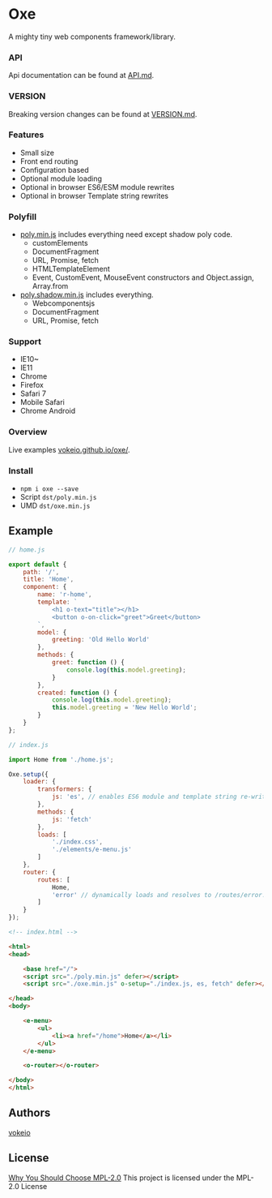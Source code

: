 
# Oxe
A mighty tiny web components framework/library.
<!-- Command line interface moved to [oxe-cli](https://github.com/vokeio/oxe-cli). -->

### API
Api documentation can be found at [API.md](https://github.com/vokeio/oxe/blob/master/API.md).

### VERSION
Breaking version changes can be found at [VERSION.md](https://github.com/vokeio/oxe/blob/master/VERSION.md).

### Features
- Small size
- Front end routing
- Configuration based
- Optional module loading
- Optional in browser ES6/ESM module rewrites
- Optional in browser Template string rewrites

### Polyfill
- [poly.min.js](https://github.com/vokeio/oxe/blob/master/dst/poly.min.js) includes everything need except shadow poly code.
	- customElements
	- DocumentFragment
	- URL, Promise, fetch
	- HTMLTemplateElement
	- Event, CustomEvent, MouseEvent constructors and Object.assign, Array.from
- [poly.shadow.min.js](https://github.com/vokeio/oxe/blob/master/dst/poly.shadow.min.js) includes everything.
	- Webcomponentsjs
	- DocumentFragment
	- URL, Promise, fetch


### Support
- IE10~
- IE11
- Chrome
- Firefox
- Safari 7
- Mobile Safari
- Chrome Android

### Overview
Live examples [vokeio.github.io/oxe/](https://vokeio.github.io/oxe/).

### Install
- `npm i oxe --save`
- Script `dst/poly.min.js`
- UMD `dst/oxe.min.js`

## Example
```js
// home.js

export default {
	path: '/',
	title: 'Home',
	component: {
		name: 'r-home',
		template: `
			<h1 o-text="title"></h1>
			<button o-on-click="greet">Greet</button>
		`,
		model: {
			greeting: 'Old Hello World'
		},
		methods: {
			greet: function () {
				console.log(this.model.greeting);
			}
		},
		created: function () {
			console.log(this.model.greeting);
			this.model.greeting = 'New Hello World';
		}
	}
};
```
```js
// index.js

import Home from './home.js';

Oxe.setup({
	loader: {
		transformers: {
			js: 'es', // enables ES6 module and template string re-writes
		},
		methods: {
			js: 'fetch'
		},
		loads: [
			'./index.css',
			'./elements/e-menu.js'
		]
	},
	router: {
		routes: [
			Home,
			'error' // dynamically loads and resolves to /routes/error.js
		]
	}
});
```
```html
<!-- index.html -->

<html>
<head>

	<base href="/">
	<script src="./poly.min.js" defer></script>
	<script src="./oxe.min.js" o-setup="./index.js, es, fetch" defer></script>

</head>
<body>

	<e-menu>
		<ul>
			<li><a href="/home">Home</a></li>
		</ul>
	</e-menu>

	<o-router></o-router>

</body>
</html>
```

## Authors
[vokeio](https://github.com/vokeio)

## License
[Why You Should Choose MPL-2.0](http://veldstra.org/2016/12/09/you-should-choose-mpl2-for-your-opensource-project.html)
This project is licensed under the MPL-2.0 License
